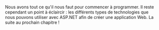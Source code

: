 Nous avons tout ce qu'il nous faut pour commencer à programmer. Il reste cependant un point à éclaircir : les différents types de technologies que nous pouvons utiliser avec ASP.NET afin de créer une application Web. La suite au prochain chapitre !